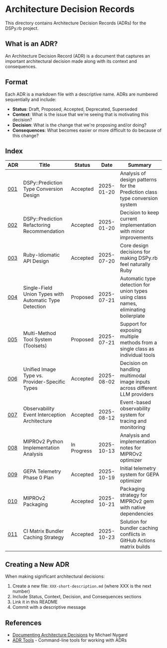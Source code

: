 # Architecture Decision Records

This directory contains Architecture Decision Records (ADRs) for the DSPy.rb project.

## What is an ADR?

An Architecture Decision Record (ADR) is a document that captures an important architectural decision made along with its context and consequences.

## Format

Each ADR is a markdown file with a descriptive name. ADRs are numbered sequentially and include:

- **Status**: Draft, Proposed, Accepted, Deprecated, Superseded
- **Context**: What is the issue that we're seeing that is motivating this decision?
- **Decision**: What is the change that we're proposing and/or doing?
- **Consequences**: What becomes easier or more difficult to do because of this change?

## Index

| ADR | Title | Status | Date | Summary |
|-----|-------|--------|------|---------|
| [001](001-prediction-type-conversion-design.md) | DSPy::Prediction Type Conversion Design | Accepted | 2025-01-20 | Analysis of design patterns for the Prediction class type conversion system |
| [002](002-prediction-refactoring-recommendation.md) | DSPy::Prediction Refactoring Recommendation | Accepted | 2025-01-20 | Decision to keep current implementation with minor improvements |
| [003](003-ruby-idiomatic-api-design.md) | Ruby-Idiomatic API Design | Accepted | 2025-07-20 | Core design decisions for making DSPy.rb feel naturally Ruby |
| [004](004-single-field-union-types.md) | Single-Field Union Types with Automatic Type Detection | Proposed | 2025-07-21 | Automatic type detection for union types using class names, eliminating boilerplate |
| [005](005-multi-method-tool-system.md) | Multi-Method Tool System (Toolsets) | Proposed | 2025-07-21 | Support for exposing multiple methods from a single class as individual tools |
| [006](006-unified-image-type-vs-provider-specific-types.md) | Unified Image Type vs. Provider-Specific Types | Accepted | 2025-08-02 | Decision on handling multimodal image inputs across different LLM providers |
| [007](007-observability-event-interception-architecture.md) | Observability Event Interception Architecture | Accepted | 2025-08-12 | Event-based observability system for tracing and monitoring |
| [008](008-miprov2-analysis.md) | MIPROv2 Python Implementation Analysis | In Progress | 2025-10-13 | Analysis and implementation notes for MIPROv2 optimizer |
| [009](009-gepa-telemetry-phase0.md) | GEPA Telemetry Phase 0 Plan | Accepted | 2025-10-19 | Initial telemetry system for GEPA optimizer |
| [010](010-miprov2-packaging.md) | MIPROv2 Packaging | Accepted | 2025-10-21 | Packaging strategy for MIPROv2 gem with native dependencies |
| [011](011-ci-matrix-bundler-caching.md) | CI Matrix Bundler Caching Strategy | Accepted | 2025-10-23 | Solution for bundler caching conflicts in GitHub Actions matrix builds |

## Creating a New ADR

When making significant architectural decisions:

1. Create a new file: `XXX-short-description.md` (where XXX is the next number)
2. Include Status, Context, Decision, and Consequences sections
3. Link it in this README
4. Commit with a descriptive message

## References

- [Documenting Architecture Decisions](https://cognitect.com/blog/2011/11/15/documenting-architecture-decisions) by Michael Nygard
- [ADR Tools](https://github.com/npryce/adr-tools) - Command-line tools for working with ADRs